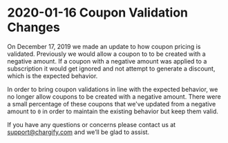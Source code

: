 # 2020-01-16 Coupon Validation Changes

On December 17, 2019 we made an update to how coupon pricing is validated. Previously we would allow a coupon to to be created with a negative amount. If a coupon with a negative amount was applied to a subscription it would get ignored and not attempt to generate a discount, which is the expected behavior.

In order to bring coupon validations in line with the expected behavior, we no longer allow coupons to be created with a negative amount. There were a small percentage of these coupons that we've updated from a negative amount to `0` in order to maintain the existing behavior but keep them valid.

If you have any questions or concerns please contact us at [support@chargify.com](mailto:support@chargify.com) and we’ll be glad to assist.
